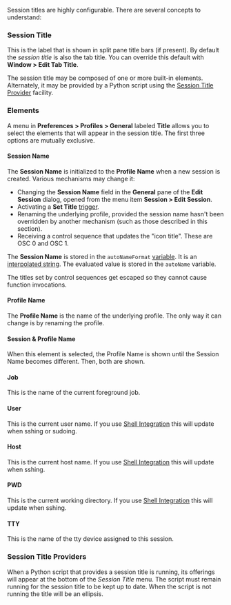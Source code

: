 Session titles are highly configurable. There are several concepts to understand:

### Session Title

This is the label that is shown in split pane title bars (if present). By default the *session title* is also the tab title. You can override this default with **Window > Edit Tab Title**.

The session title may be composed of one or more built-in elements. Alternately, it may be provided by a Python script using the <a href="/python-api/registration.html#iterm2.registration.TitleProviderRPC">Session Title Provider</a> facility.

### Elements

A menu in **Preferences > Profiles > General** labeled **Title** allows you to select the elements that will appear in the session title. The first three options are mutually exclusive.

#### Session Name

The **Session Name** is initialized to the **Profile Name** when a new session is created. Various mechanisms may change it:

  * Changing the **Session Name** field in the **General** pane of the **Edit Session** dialog, opened from the menu item **Session > Edit Session**.
  * Activating a **Set Title** <a href="/documentation-triggers.html">trigger</a>.
  * Renaming the underlying profile, provided the session name hasn't been overridden by another mechanism (such as those described in this section).
  * Receiving a control sequence that updates the "icon title". These are OSC 0 and OSC 1.

The **Session Name** is stored in the `autoNameFormat` <a href="documentation-variables.html">variable</a>. It is an <a href="documentation-scripting-fundamentals.html">interpolated string</a>. The evaluated value is stored in the `autoName` variable.

The titles set by control sequences get escaped so they cannot cause function invocations.

#### Profile Name

The **Profile Name** is the name of the underlying profile. The only way it can change is by renaming the profile.

#### Session &amp; Profile Name

When this element is selected, the Profile Name is shown until the Session Name becomes different. Then, both are shown.

#### Job

This is the name of the current foreground job.

#### User

This is the current user name. If you use <a href="documentation-shell-integration.html">Shell Integration</a> this will update when sshing or sudoing.

#### Host

This is the current host name. If you use <a href="documentation-shell-integration.html">Shell Integration</a> this will update when sshing.

#### PWD

This is the current working directory. If you use <a href="documentation-shell-integration.html">Shell Integration</a> this will update when sshing.

#### TTY

This is the name of the tty device assigned to this session.

### Session Title Providers

When a Python script that provides a session title is running, its offerings will appear at the bottom of the *Session Title* menu. The script must remain running for the session title to be kept up to date. When the script is not running the title will be an ellipsis.

